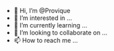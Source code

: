 - 👋 Hi, I’m @Provique
- 👀 I’m interested in ...
- 🌱 I’m currently learning ...
- 💞️ I’m looking to collaborate on ...
- 📫 How to reach me ...

<!---
Provique/Provique is a ✨ special ✨ repository because its `README.md` (this file) appears on your GitHub profile.
You can click the Preview link to take a look at your changes.
--->
